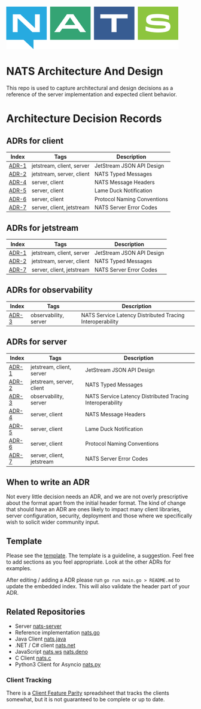 ![NATS](large-logo.png)

# NATS Architecture And Design

This repo is used to capture architectural and design decisions as a reference of the server implementation and expected client behavior.

# Architecture Decision Records
## ADRs for **client**

|Index|Tags|Description|
|-----|----|-----------|
|[ADR-1](adr/0001-jetstream-json-api-design.md)|jetstream, client, server|JetStream JSON API Design|
|[ADR-2](adr/0002-nats-typed-messages.md)|jetstream, server, client|NATS Typed Messages|
|[ADR-4](adr/0004-nats-headers.md)|server, client|NATS Message Headers|
|[ADR-5](adr/0005-lame-duck-notification.md)|server, client|Lame Duck Notification|
|[ADR-6](adr/0006-protocol-naming-conventions.md)|server, client|Protocol Naming Conventions|
|[ADR-7](adr/0007-error-codes.md)|server, client, jetstream|NATS Server Error Codes|
## ADRs for **jetstream**

|Index|Tags|Description|
|-----|----|-----------|
|[ADR-1](adr/0001-jetstream-json-api-design.md)|jetstream, client, server|JetStream JSON API Design|
|[ADR-2](adr/0002-nats-typed-messages.md)|jetstream, server, client|NATS Typed Messages|
|[ADR-7](adr/0007-error-codes.md)|server, client, jetstream|NATS Server Error Codes|
## ADRs for **observability**

|Index|Tags|Description|
|-----|----|-----------|
|[ADR-3](adr/0003-distributed-tracing.md)|observability, server|NATS Service Latency Distributed Tracing Interoperability|
## ADRs for **server**

|Index|Tags|Description|
|-----|----|-----------|
|[ADR-1](adr/0001-jetstream-json-api-design.md)|jetstream, client, server|JetStream JSON API Design|
|[ADR-2](adr/0002-nats-typed-messages.md)|jetstream, server, client|NATS Typed Messages|
|[ADR-3](adr/0003-distributed-tracing.md)|observability, server|NATS Service Latency Distributed Tracing Interoperability|
|[ADR-4](adr/0004-nats-headers.md)|server, client|NATS Message Headers|
|[ADR-5](adr/0005-lame-duck-notification.md)|server, client|Lame Duck Notification|
|[ADR-6](adr/0006-protocol-naming-conventions.md)|server, client|Protocol Naming Conventions|
|[ADR-7](adr/0007-error-codes.md)|server, client, jetstream|NATS Server Error Codes|

## When to write an ADR

Not every little decision needs an ADR, and we are not overly prescriptive about the format apart from the initial header format.
The kind of change that should have an ADR are ones likely to impact many client libraries, server configuration, security, deployment
and those where we specifically wish to solicit wider community input.

## Template

Please see the [template](adr-template.md). The template is a guideline, a suggestion. Feel free to add sections as you feel appropriate. Look at the other ADRs for examples.

After editing / adding a ADR please run `go run main.go > README.md` to update the embedded index. This will also validate the header part of your ADR.

## Related Repositories

 * Server [nats-server](https://github.com/nats-io/nats-server)
 * Reference implementation [nats.go](https://github.com/nats-io/nats.go)
 * Java Client [nats.java](https://github.com/nats-io/nats..java)
 * .NET / C# client [nats.net](https://github.com/nats-io/nats.net)
 * JavaScript [nats.ws](https://github.com/nats-io/nats.ws) [nats.deno](https://github.com/nats-io/nats.deno)
 * C Client [nats.c](https://github.com/nats-io/nats.c)
 * Python3 Client for Asyncio [nats.py](https://github.com/nats-io/nats.py)

### Client Tracking

There is a [Client Feature Parity](https://docs.google.com/spreadsheets/d/1VcYcKqwOp8h8zZwNSRXMS5wrdA1jZz6AumMTHZbXrmY/edit#gid=1032495336) spreadsheet that tracks the clients somewhat, but it is not guaranteed to be complete or up to date.
